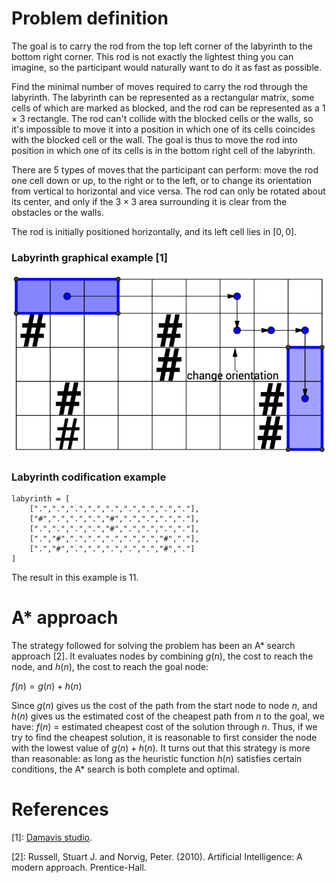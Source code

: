 # Problem definition
The goal is to carry the rod from the top left corner of the labyrinth to the bottom
right corner. This rod is not exactly the lightest thing you can imagine, so the participant would naturally want to do it as fast as possible.

Find the minimal number of moves required to carry the rod through the labyrinth.
The labyrinth can be represented as a rectangular matrix, some cells of which are
marked as blocked, and the rod can be represented as a 1 × 3 rectangle. The rod can't collide with the blocked cells or the walls, so it's impossible to move it into a position in which one of its cells coincides with the blocked cell or the wall. The goal is thus to move the rod into position in which one of its cells is in the bottom right cell of the labyrinth.

There are 5 types of moves that the participant can perform: move the rod one cell
down or up, to the right or to the left, or to change its orientation from vertical to horizontal and vice versa. The rod can only be rotated about its center, and only if the $3 \times 3$ area surrounding it is clear from the obstacles or the walls.

The rod is initially positioned horizontally, and its left cell lies in $[0, 0]$.

### Labyrinth graphical example [1]
![Labyrinth example](image/labyrinth_example.png)

### Labyrinth codification example
    labyrinth = [
        [".",".",".",".",".",".",".",".","."],
        ["#",".",".",".","#",".",".",".","."],
        [".",".",".",".","#",".",".",".","."],
        [".","#",".",".",".",".",".","#","."],
        [".","#",".",".",".",".",".","#","."]
    ]

The result in this example is 11.

# A* approach
The strategy followed for solving the problem has been an A* search approach [2]. It evaluates nodes by combining $g(n)$, the cost to reach the node, and $h(n)$, the cost to reach the goal node:

$f(n) = g(n) + h(n)$

Since $g(n)$ gives us the cost of the path from the start node to node $n$, and $h(n)$ gives us the estimated cost of the cheapest path from $n$ to the goal, we have:
$f(n)$ = estimated cheapest cost of the solution through $n$.
Thus, if we try to find the cheapest solution, it is reasonable to first consider the node with the lowest value of $g(n) + h(n)$. It turns out that this strategy is more than reasonable: as long as the heuristic function $h(n)$ satisfies certain conditions, the A* search is both complete and optimal.

# References
[1]: [Damavis studio](https://damavis.com/en/).

[2]: Russell, Stuart J. and Norvig, Peter. (2010). Artificial Intelligence: A modern approach. Prentice-Hall.